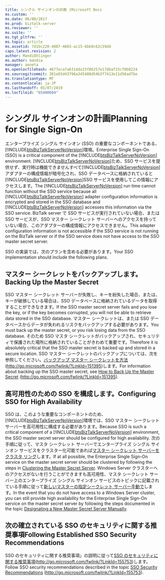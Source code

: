 ```yaml
---
title: シングル サインオンの計画 |Microsoft Docs
ms.custom: ''
ms.date: 06/08/2017
ms.prod: biztalk-server
ms.reviewer: ''
ms.suite: ''
ms.tgt_pltfrm: ''
ms.topic: article
ms.assetid: 7d1bc220-4087-4603-ac15-6bb0c62c59d4
caps.latest.revision: 2
author: MandiOhlinger
ms.author: mandia
manager: anneta
ms.openlocfilehash: 4677eca7a6314da15f86257e17dbaf33cf0b8224
ms.sourcegitcommit: 381e83d43796a345488d54b3f7413e11d56ad7be
ms.translationtype: MT
ms.contentlocale: ja-JP
ms.lasthandoff: 05/07/2019
ms.locfileid: "65400694"
---
```

# <a name="planning-for-single-sign-on"></a><span data-ttu-id="e897a-102">シングル サインオンの計画</span><span class="sxs-lookup"><span data-stu-id="e897a-102">Planning for Single Sign-On</span></span>
<span data-ttu-id="e897a-103">エンタープライズ シングル サインオン (SSO) の重要なコンポーネントである、[!INCLUDE[btsBizTalkServerNoVersion](../includes/btsbiztalkservernoversion-md.md)]環境。</span><span class="sxs-lookup"><span data-stu-id="e897a-103">Enterprise Single Sign-On (SSO) is a critical component of the [!INCLUDE[btsBizTalkServerNoVersion](../includes/btsbiztalkservernoversion-md.md)] environment.</span></span> <span data-ttu-id="e897a-104">[!INCLUDE[btsBizTalkServerNoVersion](../includes/btsbiztalkservernoversion-md.md)]ため、SSO サービスを提供せず、実行時は機能できませんすべて[!INCLUDE[btsBizTalkServerNoVersion](../includes/btsbiztalkservernoversion-md.md)]アダプターの構成情報が暗号化され、SSO データベースに格納されていると[!INCLUDE[btsBizTalkServerNoVersion](../includes/btsbiztalkservernoversion-md.md)]SSO サービスを使用してこの情報にアクセスします。</span><span class="sxs-lookup"><span data-stu-id="e897a-104">The [!INCLUDE[btsBizTalkServerNoVersion](../includes/btsbiztalkservernoversion-md.md)] run time cannot function without the SSO service because all [!INCLUDE[btsBizTalkServerNoVersion](../includes/btsbiztalkservernoversion-md.md)] adapter configuration information is encrypted and stored in the SSO database and [!INCLUDE[btsBizTalkServerNoVersion](../includes/btsbiztalkservernoversion-md.md)] accesses this information via the SSO service.</span></span> <span data-ttu-id="e897a-105">BizTalk server で SSO サービスが実行されていない場合、または SSO サービスが、SSO マスター シークレット サーバーへのアクセスを持っていない場合、このアダプターの構成情報にアクセスできません。</span><span class="sxs-lookup"><span data-stu-id="e897a-105">This adapter configuration information is not accessible if the SSO service is not running on the BizTalk server or if the SSO service does not have access to the SSO master secret server.</span></span>  
  
 <span data-ttu-id="e897a-106">SSO の実装では、次のプランを含める必要があります。</span><span class="sxs-lookup"><span data-stu-id="e897a-106">Your SSO implementation should include the following plans.</span></span>  
  
## <a name="backing-up-the-master-secret"></a><span data-ttu-id="e897a-107">マスター シークレットをバックアップします。</span><span class="sxs-lookup"><span data-stu-id="e897a-107">Backing Up the Master Secret</span></span>  
 <span data-ttu-id="e897a-108">SSO マスター シークレット サーバーが失敗し、キーを紛失した場合、または、キーが破損している場合は、SSO データベースに格納されているデータを取得することができなきます。</span><span class="sxs-lookup"><span data-stu-id="e897a-108">If the SSO master secret server fails and you lose the key, or if the key becomes corrupted, you will not be able to retrieve data stored in the SSO database.</span></span> <span data-ttu-id="e897a-109">マスター シークレットは、または SSO データベースからデータが失われるリスクをバックアップする必要があります。</span><span class="sxs-lookup"><span data-stu-id="e897a-109">You must back up the master secret, or you risk losing data from the SSO database.</span></span> <span data-ttu-id="e897a-110">そのため SSO マスタ シークレットがバックアップされ、セキュリティで保護された場所に格納されていることがきわめて重要です。</span><span class="sxs-lookup"><span data-stu-id="e897a-110">Therefore it is absolutely critical that the SSO master secret is backed up and stored in a secure location.</span></span> <span data-ttu-id="e897a-111">SSO マスター シークレットのバックアップについては、次を参照してください。[バックアップ マスター シークレットを方法](http://go.microsoft.com/fwlink/?LinkId=151395)(http://go.microsoft.com/fwlink/?LinkId=151395)します。</span><span class="sxs-lookup"><span data-stu-id="e897a-111">For information about backing up the SSO master secret, see [How to Back Up the Master Secret](http://go.microsoft.com/fwlink/?LinkId=151395) (http://go.microsoft.com/fwlink/?LinkId=151395).</span></span>  
  
## <a name="configuring-sso-for-high-availability"></a><span data-ttu-id="e897a-112">高可用性のための SSO を構成します。</span><span class="sxs-lookup"><span data-stu-id="e897a-112">Configuring SSO for High Availability</span></span>  
 <span data-ttu-id="e897a-113">SSO は、このような重要なコンポーネントのため、[!INCLUDE[btsBizTalkServerNoVersion](../includes/btsbiztalkservernoversion-md.md)]環境では、SSO マスター シークレット サーバーを高可用性に構成する必要があります。</span><span class="sxs-lookup"><span data-stu-id="e897a-113">Because SSO is such a critical component of a [!INCLUDE[btsBizTalkServerNoVersion](../includes/btsbiztalkservernoversion-md.md)] environment, the SSO master secret server should be configured for high availability.</span></span> <span data-ttu-id="e897a-114">次の手順に従って、マスタ シークレット サーバーでエンタープライズ シングル サインオン サービスをクラスター化可能であれば[マスター シークレット サーバーをクラスタ リング](../technical-guides/clustering-the-master-secret-server.md)します。</span><span class="sxs-lookup"><span data-stu-id="e897a-114">If at all possible, the Enterprise Single Sign-On service on the master secret server should be clustered by following the steps in [Clustering the Master Secret Server](../technical-guides/clustering-the-master-secret-server.md).</span></span> <span data-ttu-id="e897a-115">Windows Server クラスターへのアクセスがないを行うことができますも高可用性、マスタ シークレット サーバー上のエンタープライズ シングル サインオン サービスのトピックに記載されている手順に従って[新しいマスターの指定シークレット サーバー手動で](../technical-guides/designating-a-new-master-secret-server-manually.md)します。</span><span class="sxs-lookup"><span data-stu-id="e897a-115">In the event that you do not have access to a Windows Server cluster, you can still provide high availability for the Enterprise Single Sign-On service on the master secret server by following the steps documented in the topic [Designating a New Master Secret Server Manually](../technical-guides/designating-a-new-master-secret-server-manually.md).</span></span>  
  
## <a name="following-established-sso-security-recommendations"></a><span data-ttu-id="e897a-116">次の確立されている SSO のセキュリティに関する推奨事項</span><span class="sxs-lookup"><span data-stu-id="e897a-116">Following Established SSO Security Recommendations</span></span>  
 <span data-ttu-id="e897a-117">SSO のセキュリティに関する推奨事項」の説明に従って[SSO のセキュリティに関する推奨事項](http://go.microsoft.com/fwlink/?LinkId=155753)(http://go.microsoft.com/fwlink/?LinkId=155753)します。</span><span class="sxs-lookup"><span data-stu-id="e897a-117">Follow SSO security recommendations described in the topic [SSO Security Recommendations](http://go.microsoft.com/fwlink/?LinkId=155753) (http://go.microsoft.com/fwlink/?LinkId=155753).</span></span>